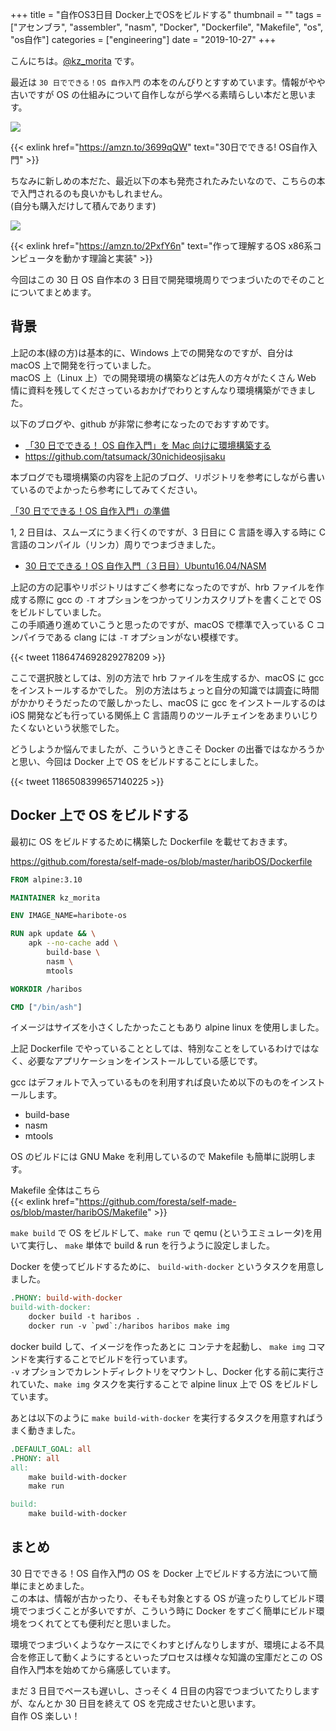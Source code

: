 +++
title = "自作OS3日目 Docker上でOSをビルドする"
thumbnail = ""
tags = ["アセンブラ", "assembler", "nasm", "Docker", "Dockerfile", "Makefile", "os", "os自作"]
categories = ["engineering"]
date = "2019-10-27"
+++

こんにちは。[@kz_morita](https://twitter.com/kz_morita) です。

最近は `30 日でできる！OS 自作入門` の本をのんびりとすすめています。情報がやや古いですが OS の仕組みについて自作しながら学べる素晴らしい本だと思います。

<a href="https://www.amazon.co.jp/30%E6%97%A5%E3%81%A7%E3%81%A7%E3%81%8D%E3%82%8B-OS%E8%87%AA%E4%BD%9C%E5%85%A5%E9%96%80-%E5%B7%9D%E5%90%88-%E7%A7%80%E5%AE%9F/dp/4839919844/ref=as_li_ss_il?_encoding=UTF8&qid=1572143788&sr=8-1&linkCode=li2&tag=foresta04-22&linkId=4f25f022b6a248de30a140c32d2be01b&language=ja_JP" target="_blank"><img border="0" src="//ws-fe.amazon-adsystem.com/widgets/q?_encoding=UTF8&ASIN=4839919844&Format=_SL160_&ID=AsinImage&MarketPlace=JP&ServiceVersion=20070822&WS=1&tag=foresta04-22&language=ja_JP" ></a><img src="https://ir-jp.amazon-adsystem.com/e/ir?t=foresta04-22&language=ja_JP&l=li2&o=9&a=4839919844" width="1" height="1" border="0" alt="" style="border:none !important; margin:0px !important;" />

{{< exlink href="https://amzn.to/3699qQW" text="30日でできる! OS自作入門" >}}

ちなみに新しめの本だた、最近以下の本も発売されたみたいなので、こちらの本で入門されるのも良いかもしれません。\
(自分も購入だけして積んであります)

<a href="https://www.amazon.co.jp/dp/429710847X/ref=as_li_ss_il?ie=UTF8&linkCode=li2&tag=foresta04-22&linkId=08b79b320005646840f0c94465dd0615&language=ja_JP" target="_blank"><img border="0" src="//ws-fe.amazon-adsystem.com/widgets/q?_encoding=UTF8&ASIN=429710847X&Format=_SL160_&ID=AsinImage&MarketPlace=JP&ServiceVersion=20070822&WS=1&tag=foresta04-22&language=ja_JP" ></a><img src="https://ir-jp.amazon-adsystem.com/e/ir?t=foresta04-22&language=ja_JP&l=li2&o=9&a=429710847X" width="1" height="1" border="0" alt="" style="border:none !important; margin:0px !important;" />

{{< exlink href="https://amzn.to/2PxfY6n" text="作って理解するOS x86系コンピュータを動かす理論と実装" >}}

今回はこの 30 日 OS 自作本の 3 日目で開発環境周りでつまづいたのでそのことについてまとめます。

## 背景

上記の本(緑の方)は基本的に、Windows 上での開発なのですが、自分は macOS 上で開発を行っていました。\
macOS 上（Linux 上）での開発環境の構築などは先人の方々がたくさん Web 情に資料を残してくださっているおかげでわりとすんなり環境構築ができました。

以下のブログや、github が非常に参考になったのでおすすめです。

- [「30 日でできる！ OS 自作入門」を Mac 向けに環境構築する](https://qiita.com/tatsumack/items/491e47c1a7f0d48fc762)
- https://github.com/tatsumack/30nichideosjisaku

本ブログでも環境構築の内容を上記のブログ、リポジトリを参考にしながら書いているのでよかったら参考にしてみてください。

[「30 日でできる！OS 自作入門」の準備](/posts/prepare_making_os_in_30days/)

1, 2 日目は、スムーズにうまく行くのですが、3 日目に C 言語を導入する時に C 言語のコンパイル（リンカ）周りでつまづきました。

- [30 日でできる！OS 自作入門（３日目）Ubuntu16.04/NASM](https://qiita.com/pollenjp/items/8fcb9573cdf2dc6e2668)

上記の方の記事やリポジトリはすごく参考になったのですが、hrb ファイルを作成する際に gcc の `-T` オプションをつかってリンカスクリプトを書くことで OS をビルドしていました。\
この手順通り進めていこうと思ったのですが、macOS で標準で入っている C コンパイラである clang には `-T` オプションがない模様です。

{{< tweet 1186474692829278209 >}}

ここで選択肢としては、別の方法で hrb ファイルを生成するか、macOS に gcc をインストールするかでした。
別の方法はちょっと自分の知識では調査に時間がかかりそうだったので厳しかったし、macOS に gcc をインストールするのは iOS 開発なども行っている関係上 C 言語周りのツールチェインをあまりいじりたくないという状態でした。

どうしようか悩んでましたが、こういうときこそ Docker の出番ではなかろうかと思い、今回は Docker 上で OS をビルドすることにしました。

{{< tweet 1186508399657140225 >}}

## Docker 上で OS をビルドする

最初に OS をビルドするために構築した Dockerfile を載せておきます。

https://github.com/foresta/self-made-os/blob/master/haribOS/Dockerfile

```dockerfile
FROM alpine:3.10

MAINTAINER kz_morita

ENV IMAGE_NAME=haribote-os

RUN apk update && \
    apk --no-cache add \
        build-base \
        nasm \
        mtools

WORKDIR /haribos

CMD ["/bin/ash"]
```

イメージはサイズを小さくしたかったこともあり alpine linux を使用しました。

上記 Dockerfile でやっていることとしては、特別なことをしているわけではなく、必要なアプリケーションをインストールしている感じです。

gcc はデフォルトで入っているものを利用すれば良いため以下のものをインストールします。

- build-base
- nasm
- mtools

OS のビルドには GNU Make を利用しているので Makefile も簡単に説明します。

Makefile 全体はこちら\
{{< exlink href="https://github.com/foresta/self-made-os/blob/master/haribOS/Makefile" >}}

`make build` で OS をビルドして、`make run` で qemu (というエミュレータ)を用いて実行し、 `make` 単体で build & run を行うように設定しました。

Docker を使ってビルドするために、 `build-with-docker` というタスクを用意しました。

```makefile
.PHONY: build-with-docker
build-with-docker:
	docker build -t haribos .
	docker run -v `pwd`:/haribos haribos make img
```

docker build して、イメージを作ったあとに コンテナを起動し、 `make img` コマンドを実行することでビルドを行っています。\
`-v` オプションでカレントディレクトリをマウントし、Docker 化する前に実行されていた、`make img` タスクを実行することで alpine linux 上で OS をビルドしています。

あとは以下のように `make build-with-docker` を実行するタスクを用意すればうまく動きました。

```makefile
.DEFAULT_GOAL: all
.PHONY: all
all:
	make build-with-docker
	make run

build:
	make build-with-docker
```

## まとめ

30 日でできる！OS 自作入門の OS を Docker 上でビルドする方法について簡単にまとめました。\
この本は、情報が古かったり、そもそも対象とする OS が違ったりしてビルド環境でつまづくことが多いですが、こういう時に Docker をすごく簡単にビルド環境をつくれてとても便利だと思いました。

環境でつまづいくようなケースにでくわすとげんなりしますが、環境による不具合を修正して動くようにするといったプロセスは様々な知識の宝庫だとこの OS 自作入門本を始めてから痛感しています。

まだ 3 日目でペースも遅いし、さっそく 4 日目の内容でつまづいてたりしますが、なんとか 30 日目を終えて OS を完成させたいと思います。\
自作 OS 楽しい！
